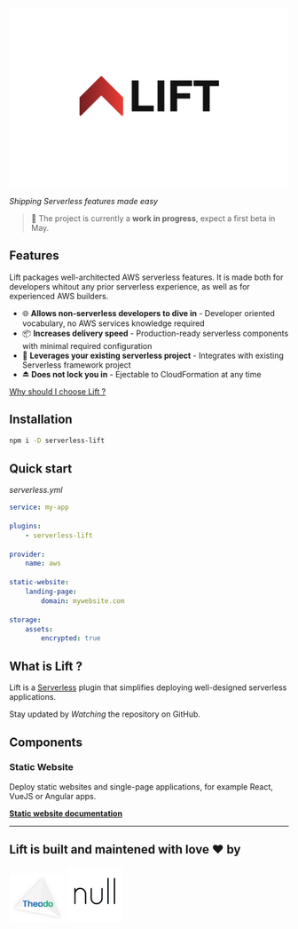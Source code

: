 ![](docs/lift.png)

*Shipping Serverless features made easy*

> 🚧 The project is currently a **work in progress**, expect a first beta in May.

## Features

Lift packages well-architected AWS serverless features. It is made both for developers whitout any prior serverless experience, as well as for experienced AWS builders.

- 🌐 **Allows non-serverless developers to dive in** - Developer oriented vocabulary, no AWS services knowledge required
- 📦 **Increases delivery speed** - Production-ready serverless components with minimal required configuration
- 🔁 **Leverages your existing serverless project** - Integrates with existing Serverless framework project
- ⏏️ **Does not lock you in** - Ejectable to CloudFormation at any time

[Why should I choose Lift ?](docs/comparison.md)

## Installation

```bash
npm i -D serverless-lift
```

## Quick start

*serverless.yml*
```yaml
service: my-app

plugins:
    - serverless-lift

provider:
    name: aws

static-website:
    landing-page:
        domain: mywebsite.com

storage:
    assets:
        encrypted: true
```

## What is Lift ?

Lift is a [Serverless](https://www.serverless.com/) plugin that simplifies deploying well-designed serverless applications.

Stay updated by *Watching* the repository on GitHub.

## Components

### Static Website

Deploy static websites and single-page applications, for example React, VueJS or Angular apps.

[**Static website documentation**](docs/static-websites.md)

---

## Lift is built and maintened with love ❤️ by

<a href="https://www.theodo.fr/" title="Theodo"><img src="docs/theodo.png" width="100"></a>
<a href="https://null.tc/" title="null"><img src="docs/null.png" width="100"></a>
